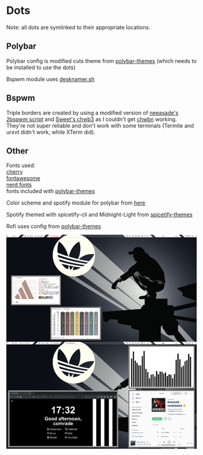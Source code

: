 # Dots

Note: all dots are symlinked to their appropriate locations.  

## Polybar

Polybar config is modified cuts theme from [polybar-themes](https://github.com/adi1090x/polybar-themes) (which needs to be installed to use the dots)  

Bspwm module uses [desknamer.sh](https://gitlab.com/jallbrit/desknamer)  

## Bspwm

Triple borders are created by using a modified version of [neeasade's 2bspwm script](https://github.com/neeasade/dotfiles/blob/master/wm/.wm/scripts/visual/2bspwm) and [Sweet's chwb3](https://github.com/wmutils/opt/pull/40) as I couldn't get [chwbn](https://github.com/neeasade/opt) working.  
They're not super reliable and don't work with some terminals (Termite and urxvt didn't work, while XTerm did).

## Other
  
Fonts used:  
  [cherry](https://github.com/turquoise-hexagon/cherry)  
  [fontawesome](https://fontawesome.com/)  
  [nerd fonts](https://www.nerdfonts.com/)  
  fonts included with [polybar-themes](https://github.com/adi1090x/polybar-themes)  
    
Color scheme and spotify module for polybar from [here](https://github.com/ChocolateBread799/dots)  
  
Spotify themed with spicetify-cli and Midnight-Light from [spicetify-themes](https://github.com/morpheusthewhite/spicetify-themes/)  
  
Rofi uses config from [polybar-themes](https://github.com/adi1090x/polybar-themes)  

![Preview](https://github.com/svge-cbbge/Dots/blob/main/UnixPorn.png "Preview")
